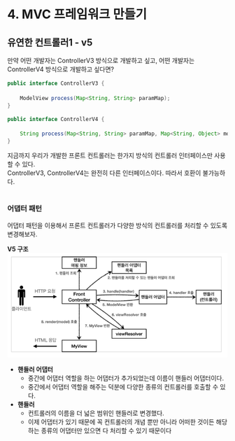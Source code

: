 # 4. MVC 프레임워크 만들기

## 유연한 컨트롤러1 - v5

만약 어떤 개발자는 ControllerV3 방식으로 개발하고 싶고, 어떤 개발자는 ControllerV4 방식으로 개발하고 싶다면?  

```java
public interface ControllerV3 {

    ModelView process(Map<String, String> paramMap);
}
```

```java
public interface ControllerV4 {

    String process(Map<String, String> paramMap, Map<String, Object> model);
}
```

지금까지 우리가 개발한 프론트 컨트롤러는 한가지 방식의 컨트롤러 인터페이스만 사용할 수 있다.  
ControllerV3, ControllerV4는 완전히 다른 인터페이스이다. 따라서 호환이 불가능하다.  

#

### 어댑터 패턴

어댑터 패턴을 이용해서 프론트 컨트롤러가 다양한 방식의 컨트롤러를 처리할 수 있도록 변경해보자.

**V5 구조**  
![](img/servlet_jsp_mvc_12.PNG)

- **핸들러 어댑터**
  - 중간에 어댑터 역할을 하는 어댑터가 추가되었는데 이름이 핸들러 어댑터이다.
  - 중간에서 어댑터 역할을 해주는 덕분에 다양한 종류의 컨트롤러를 호출할 수 있다.
- **핸들러**
  - 컨트롤러의 이름을 더 넓은 범위인 핸들러로 변경했다.
  - 이제 어댑터가 있기 때문에 꼭 컨트롤러의 개념 뿐만 아니라 어떠한 것이든 해당하는 종류의 어댑터만 있으면 다 처리할 수 있기 때문이다

